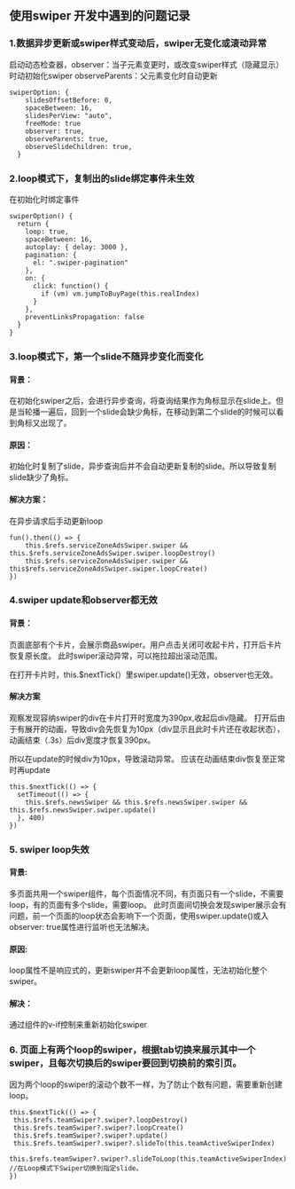 ## 使用swiper 开发中遇到的问题记录

### 1.数据异步更新或swiper样式变动后，swiper无变化或滚动异常

启动动态检查器，observer：当子元素变更时，或改变swiper样式（隐藏显示）时动初始化swiper
observeParents：父元素变化时自动更新
```
swiperOption: {
    slidesOffsetBefore: 0,
    spaceBetween: 16,
    slidesPerView: "auto",
    freeMode: true
    observer: true,
    observeParents: true,
    observeSlideChildren: true,
  }
```

### 2.loop模式下，复制出的slide绑定事件未生效
在初始化时绑定事件
```
swiperOption() {
  return {
    loop: true,
    spaceBetween: 16,
    autoplay: { delay: 3000 },
    pagination: {
      el: ".swiper-pagination"
    },
    on: {
      click: function() {
        if (vm) vm.jumpToBuyPage(this.realIndex)
      }
    },
    preventLinksPropagation: false
  }
}
```

### 3.loop模式下，第一个slide不随异步变化而变化
#### 背景：
在初始化swiper之后，会进行异步查询，将查询结果作为角标显示在slide上。但是当轮播一遍后，回到一个slide会缺少角标，在移动到第二个slide的时候可以看到角标又出现了。

#### 原因：
初始化时复制了slide，异步查询后并不会自动更新复制的slide。所以导致复制slide缺少了角标。

#### 解决方案：
在异步请求后手动更新loop

```
fun().then(() => {
    this.$refs.serviceZoneAdsSwiper.swiper && this.$refs.serviceZoneAdsSwiper.swiper.loopDestroy()
    this.$refs.serviceZoneAdsSwiper.swiper && this$refs.serviceZoneAdsSwiper.swiper.loopCreate()
})
```

### 4.swiper update和observer都无效
#### 背景：
页面底部有个卡片，会展示商品swiper。用户点击关闭可收起卡片，打开后卡片恢复原长度。 此时swiper滚动异常，可以拖拉超出滚动范围。

在打开卡片时，this.$nextTick(）里swiper.update()无效，observer也无效。

#### 解决方案
观察发现容纳swiper的div在卡片打开时宽度为390px,收起后div隐藏。
打开后由于有展开的动画，导致div会先恢复为10px（div显示且此时卡片还在收起状态），动画结束（.3s）后div宽度才恢复390px。

所以在update的时候div为10px，导致滚动异常。
应该在动画结束div恢复至正常时再update

```
this.$nextTick(() => {
  setTimeout(() => {
    this.$refs.newsSwiper && this.$refs.newsSwiper.swiper && this.$refs.newsSwiper.swiper.update()
  }, 400)
})
```

### 5. swiper loop失效
#### 背景: 
多页面共用一个swiper组件，每个页面情况不同，有页面只有一个slide，不需要loop，有的页面有多个slide，需要loop。
此时页面间切换会发现swiper展示会有问题，前一个页面的loop状态会影响下一个页面，使用swiper.update()或入observer: true属性进行监听也无法解决。

#### 原因:
loop属性不是响应式的，更新swiper并不会更新loop属性，无法初始化整个swiper。


#### 解决：
通过组件的v-if控制来重新初始化swiper


### 6. 页面上有两个loop的swiper，根据tab切换来展示其中一个swiper，且每次切换后的swiper要回到切换前的索引页。

因为两个loop的swiper的滚动个数不一样，为了防止个数有问题，需要重新创建loop。

```
this.$nextTick(() => {
 this.$refs.teamSwiper?.swiper?.loopDestroy()
 this.$refs.teamSwiper?.swiper?.loopCreate()
 this.$refs.teamSwiper?.swiper?.update()
 this.$refs.teamSwiper?.swiper?.slideTo(this.teamActiveSwiperIndex)
 this.$refs.teamSwiper?.swiper?.slideToLoop(this.teamActiveSwiperIndex) //在Loop模式下Swiper切换到指定slide。
})
```
